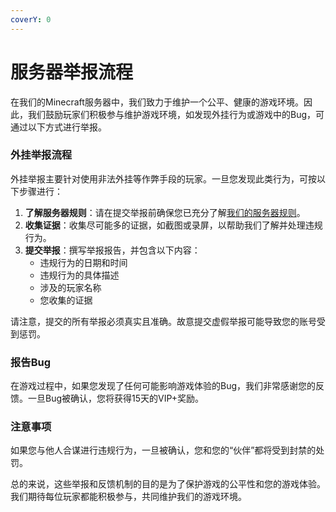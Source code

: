 ```yaml
---
coverY: 0
---
```


# 服务器举报流程

在我们的Minecraft服务器中，我们致力于维护一个公平、健康的游戏环境。因此，我们鼓励玩家们积极参与维护游戏环境，如发现外挂行为或游戏中的Bug，可通过以下方式进行举报。

### 外挂举报流程

外挂举报主要针对使用非法外挂等作弊手段的玩家。一旦您发现此类行为，可按以下步骤进行：

1. **了解服务器规则**：请在提交举报前确保您已充分了解[我们的服务器规则](fu-wu-qi-gui-ze.md)。
2. **收集证据**：收集尽可能多的证据，如截图或录屏，以帮助我们了解并处理违规行为。
3. **提交举报**：撰写举报报告，并包含以下内容：
   * 违规行为的日期和时间
   * 违规行为的具体描述
   * 涉及的玩家名称
   * 您收集的证据

请注意，提交的所有举报必须真实且准确。故意提交虚假举报可能导致您的账号受到惩罚。

### 报告Bug

在游戏过程中，如果您发现了任何可能影响游戏体验的Bug，我们非常感谢您的反馈。一旦Bug被确认，您将获得15天的VIP+奖励。

### 注意事项

如果您与他人合谋进行违规行为，一旦被确认，您和您的“伙伴”都将受到封禁的处罚。

总的来说，这些举报和反馈机制的目的是为了保护游戏的公平性和您的游戏体验。我们期待每位玩家都能积极参与，共同维护我们的游戏环境。
